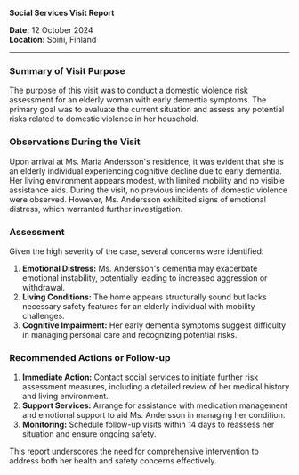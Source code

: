 

**Social Services Visit Report**

**Date:** 12 October 2024  
**Location:** Soini, Finland  

---

### Summary of Visit Purpose  
The purpose of this visit was to conduct a domestic violence risk assessment for an elderly woman with early dementia symptoms. The primary goal was to evaluate the current situation and assess any potential risks related to domestic violence in her household.

### Observations During the Visit  
Upon arrival at Ms. Maria Andersson's residence, it was evident that she is an elderly individual experiencing cognitive decline due to early dementia. Her living environment appears modest, with limited mobility and no visible assistance aids. During the visit, no previous incidents of domestic violence were observed. However, Ms. Andersson exhibited signs of emotional distress, which warranted further investigation.

### Assessment  
Given the high severity of the case, several concerns were identified:  
1. **Emotional Distress:** Ms. Andersson's dementia may exacerbate emotional instability, potentially leading to increased aggression or withdrawal.
2. **Living Conditions:** The home appears structurally sound but lacks necessary safety features for an elderly individual with mobility challenges.
3. **Cognitive Impairment:** Her early dementia symptoms suggest difficulty in managing personal care and recognizing potential risks.

### Recommended Actions or Follow-up  
1. **Immediate Action:** Contact social services to initiate further risk assessment measures, including a detailed review of her medical history and living environment.
2. **Support Services:** Arrange for assistance with medication management and emotional support to aid Ms. Andersson in managing her condition.
3. **Monitoring:** Schedule follow-up visits within 14 days to reassess her situation and ensure ongoing safety.

This report underscores the need for comprehensive intervention to address both her health and safety concerns effectively.